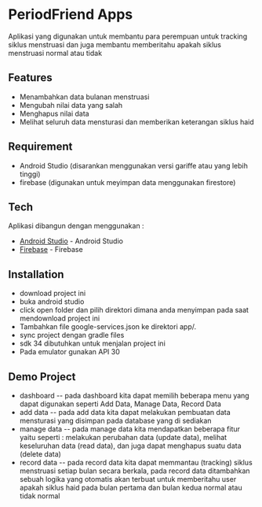 # PeriodFriend Apps
Aplikasi yang digunakan untuk membantu para perempuan untuk tracking siklus menstruasi dan juga membantu memberitahu apakah siklus menstruasi normal atau tidak

## Features

- Menambahkan data bulanan menstruasi
- Mengubah nilai data yang salah
- Menghapus nilai data
- Melihat seluruh data mensturasi dan memberikan keterangan siklus haid

## Requirement
- Android Studio (disarankan menggunakan versi gariffe atau yang lebih tinggi)
- firebase (digunakan untuk meyimpan data menggunakan firestore)


## Tech
Aplikasi dibangun dengan menggunakan :
- [Android Studio](https://developer.android.com/) - Android Studio
- [Firebase](https://firebase.google.com/) - Firebase

## Installation
- download project ini
- buka android studio
- click open folder dan pilih direktori dimana anda menyimpan pada saat mendownload project ini
- Tambahkan file google-services.json ke direktori app/.
- sync project dengan gradle files
- sdk 34 dibutuhkan untuk menjalan project ini
- Pada emulator gunakan API 30 

## Demo Project 
- dashboard
  -- pada dashboard kita dapat memilih beberapa menu yang dapat digunakan seperti Add Data, Manage Data, Record Data
- add data
  -- pada add data kita dapat melakukan pembuatan data mensturasi yang disimpan pada database yang di sediakan
- manage data
  -- pada manage data kita mendapatkan beberapa fitur yaitu seperti : melakukan perubahan data (update data), melihat keseluruhan data (read data), dan juga dapat menghapus suatu data (delete data)
- record data
  -- pada record data kita dapat memmantau (tracking) siklus menstruasi setiap bulan secara berkala, pada record data ditambahkan sebuah logika yang otomatis akan terbuat untuk memberitahu user apakah siklus haid pada bulan pertama dan bulan kedua normal atau      tidak normal



